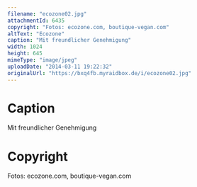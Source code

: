 ```yaml
---
filename: "ecozone02.jpg"
attachmentId: 6435
copyright: "Fotos: ecozone.com, boutique-vegan.com"
altText: "Ecozone"
caption: "Mit freundlicher Genehmigung"
width: 1024
height: 645
mimeType: "image/jpeg"
uploadDate: "2014-03-11 19:22:32"
originalUrl: "https://bxq4fb.myraidbox.de/i/ecozone02.jpg"
---
```


# Caption

Mit freundlicher Genehmigung

# Copyright

Fotos: ecozone.com, boutique-vegan.com

